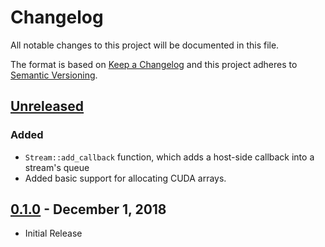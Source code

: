 # Changelog
All notable changes to this project will be documented in this file.

The format is based on [Keep a Changelog](http://keepachangelog.com/en/1.0.0/)
and this project adheres to [Semantic Versioning](http://semver.org/spec/v2.0.0.html).

## [Unreleased]
### Added
- `Stream::add_callback` function, which adds a host-side callback into a stream's queue
- Added basic support for allocating CUDA arrays.

## [0.1.0] - December 1, 2018
- Initial Release


[Unreleased]: https://github.com/bheisler/RustaCUDA/compare/0.1.0...HEAD
[0.1.0]: https://github.com/bheisler/RustaCUDA/compare/5e6d7bd...0.1.0
